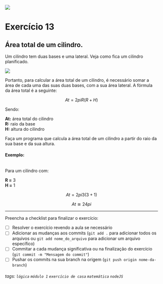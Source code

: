 ![](https://i.imgur.com/xG74tOh.png)

# Exercício 13

## Área total de um cilindro.

Um cilindro tem duas bases e uma lateral. Veja como fica um cilindro planificado.

![](https://www.preparaenem.com/upload/conteudo/images/planificacao1.jpg)

Portanto, para calcular a área total de um cilindro, é necessário somar a área de cada uma das suas duas bases, com a sua área lateral. A fórmula da área total é a seguinte:

$$ At = 2piR(R + H) $$

Sendo:

**At:** área total do cilindro \
**R:** raio da base \
**H:** altura do cilindro

Faça um programa que calcula a área total de um cilindro a partir do raio da sua base e da sua altura.

#### Exemplo:

\
Para um cilindro com:

**R =** 3 \
**H =** 1

$$ At = 2pi3(3 + 1) $$

$$ At ≅ 24pi $$

---

Preencha a checklist para finalizar o exercício:

- [ ] Resolver o exercício revendo a aula se necessário
- [ ] Adicionar as mudanças aos commits (`git add .` para adicionar todos os arquivos ou `git add nome_do_arquivo` para adicionar um arquivo específico)
- [ ] Commitar a cada mudança significativa ou na finalização do exercício (`git commit -m "Mensagem do commit"`)
- [ ] Pushar os commits na sua branch na origem (`git push origin nome-da-branch`)

###### tags: `lógica` `módulo 1` `exercício de casa` `matemática` `nodeJS`
